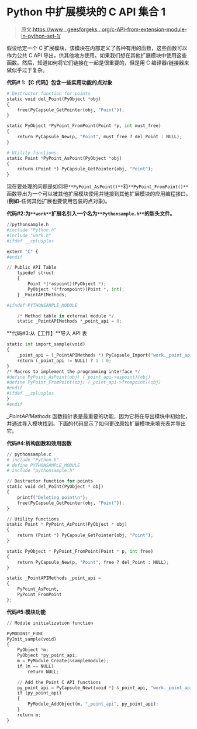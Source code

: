 # Python 中扩展模块的 C API 集合 1

> 原文:[https://www . geesforgeks . org/c-API-from-extension-module-in-python-set-1/](https://www.geeksforgeeks.org/c-api-from-extension-module-in-python-set-1/)

假设给定一个 C 扩展模块，该模块在内部定义了各种有用的函数，这些函数可以作为公共 C API 导出，供其他地方使用。如果我们想在其他扩展模块中使用这些函数。然后，知道如何将它们链接在一起是很重要的，但是用 C 编译器/链接器来做似乎过于复杂。

**代码# 1:【C 代码】包含一些实用功能的点对象**

```py
# Destructor function for points
static void del_Point(PyObject *obj)
{
    free(PyCapsule_GetPointer(obj, "Point"));
}

static PyObject *PyPoint_FromPoint(Point *p, int must_free)
{
    return PyCapsule_New(p, "Point", must_free ? del_Point : NULL);
}

# Utility functions 
static Point *PyPoint_AsPoint(PyObject *obj)
{
    return (Point *) PyCapsule_GetPointer(obj, "Point");
}
```

现在要处理的问题是如何将`**PyPoint_AsPoint()**`和`**PyPoint_FromPoint()**`函数导出为一个可以被其他扩展模块使用并链接到其他扩展模块的应用编程接口。(**例如**–任何其他扩展也要使用包装的点对象)。

**代码#2:为`**work**`扩展名引入一个名为`**Pythonsample.h**`的新头文件。**

```py
//pythonsample.h
#include "Python.h"
#include "work.h"
#ifdef __cplusplus

extern "C" {
#endif

// Public API Table
    typedef struct
    {
        Point *(*aspoint)(PyObject *);
        PyObject *(*frompoint)(Point *, int);
    } _PointAPIMethods;

#ifndef PYTHONSAMPLE_MODULE

    /* Method table in external module */
    static _PointAPIMethods *_point_api = 0;
```

**代码#3:从【工作】**导入 API 表

```py
static int import_sample(void)
{
    _point_api = (_PointAPIMethods *) PyCapsule_Import("work._point_api", 0);
    return (_point_api != NULL) ? 1 : 0;
}
/* Macros to implement the programming interface */
#define PyPoint_AsPoint(obj) (_point_api->aspoint)(obj)
#define PyPoint_FromPoint(obj) (_point_api->frompoint)(obj)
#endif
#ifdef __cplusplus
}
#endif
```

*_PointAPIMethods* 函数指针表是最重要的功能，因为它将在导出模块中初始化，并通过导入模块找到。下面的代码显示了如何更改原始扩展模块来填充表并导出它。

**代码#4:析构函数和效用函数**

```py
// pythonsample.c
# include "Python.h"
# define PYTHONSAMPLE_MODULE
# include "pythonsample.h"

// Destructor function for points 
static void del_Point(PyObject * obj)
{
    printf("Deleting point\n");
    free(PyCapsule_GetPointer(obj, "Point"));
}

// Utility functions
static Point * PyPoint_AsPoint(PyObject * obj)
{
    return (Point *) PyCapsule_GetPointer(obj, "Point");
}

static PyObject * PyPoint_FromPoint(Point * p, int free)
{
    return PyCapsule_New(p, "Point", free ? del_Point : NULL);
}

static _PointAPIMethods _point_api =
{
    PyPoint_AsPoint,
    PyPoint_FromPoint
};
```

**代码#5:模块功能**

```py
// Module initialization function 

PyMODINIT_FUNC
PyInit_sample(void)
{
    PyObject *m;
    PyObject *py_point_api;
    m = PyModule_Create(&samplemodule);
    if (m == NULL)
        return NULL;

    // Add the Point C API functions
    py_point_api = PyCapsule_New((void *) &_point_api, "work._point_api", NULL);
    if (py_point_api)
    {
        PyModule_AddObject(m, "_point_api", py_point_api);
    }
    return m;
}
```